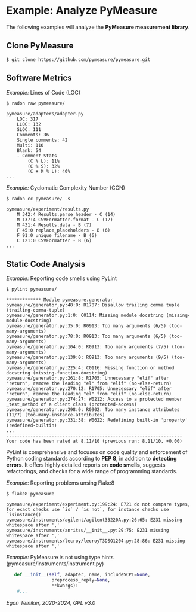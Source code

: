 # Example: Analyze PyMeasure

The following examples will analyze the **PyMeasure measurement library**.

## Clone PyMeasure

```
$ git clone https://github.com/pymeasure/pymeasure.git
```


## Software Metrics

_Example:_ Lines of Code (LOC)
```
$ radon raw pymeasure/

pymeasure/adapters/adapter.py
    LOC: 317
    LLOC: 132
    SLOC: 111
    Comments: 36
    Single comments: 42
    Multi: 110
    Blank: 54
    - Comment Stats
        (C % L): 11%
        (C % S): 32%
        (C + M % L): 46%
...
```

_Example:_ Cyclomatic Complexity Number (CCN)
```
$ radon cc pymeasure/ -s

pymeasure/experiment/results.py
    M 342:4 Results.parse_header - C (14)
    M 137:4 CSVFormatter.format - C (12)
    M 431:4 Results.data - B (7)
    F 45:0 replace_placeholders - B (6)
    F 91:0 unique_filename - B (6)
    C 121:0 CSVFormatter - B (6)
...
```


## Static Code Analysis

_Example:_ Reporting code smells using PyLint

```
$ pylint pymeasure/

************* Module pymeasure.generator
pymeasure/generator.py:48:0: R1707: Disallow trailing comma tuple (trailing-comma-tuple)
pymeasure/generator.py:1:0: C0114: Missing module docstring (missing-module-docstring)
pymeasure/generator.py:35:0: R0913: Too many arguments (6/5) (too-many-arguments)
pymeasure/generator.py:78:0: R0913: Too many arguments (6/5) (too-many-arguments)
pymeasure/generator.py:104:0: R0913: Too many arguments (7/5) (too-many-arguments)
pymeasure/generator.py:139:0: R0913: Too many arguments (9/5) (too-many-arguments)
pymeasure/generator.py:225:4: C0116: Missing function or method docstring (missing-function-docstring)
pymeasure/generator.py:261:8: R1705: Unnecessary "elif" after "return", remove the leading "el" from "elif" (no-else-return)
pymeasure/generator.py:270:12: R1705: Unnecessary "elif" after "return", remove the leading "el" from "elif" (no-else-return)
pymeasure/generator.py:274:27: W0212: Access to a protected member _test_method of a client class (protected-access)
pymeasure/generator.py:298:0: R0902: Too many instance attributes (11/7) (too-many-instance-attributes)
pymeasure/generator.py:331:38: W0622: Redefining built-in 'property' (redefined-builtin)
...
------------------------------------------------------------------
Your code has been rated at 8.11/10 (previous run: 8.11/10, +0.00)

```

PyLint is comprehensive and focuses on code quality and enforcement
of Python coding standards according to **PEP 8**, in addition to
**detecting errors**.
It offers highly detailed reports on **code smells**, suggests
refactorings, and checks for a wide range of programming standards.


_Example_: Reporting problems unsing Flake8
```
$ flake8 pymeasure

pymeasure/experiment/experiment.py:199:24: E721 do not compare types, for exact checks use `is` / `is not`, for instance checks use `isinstance()`
pymeasure/instruments/agilent/agilent33220A.py:26:65: E231 missing whitespace after ','
pymeasure/instruments/anritsu/__init__.py:29:75: E231 missing whitespace after ','
pymeasure/instruments/lecroy/lecroyT3DSO1204.py:28:86: E231 missing whitespace after ','
```

_Example:_ PyMeasure is not using type hints (pymeasure/instruments/instrument.py)
```Python
   def __init__(self, adapter, name, includeSCPI=None,
                 preprocess_reply=None,
                 **kwargs):
    #...
```

*Egon Teiniker, 2020-2024, GPL v3.0*
